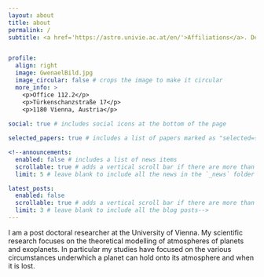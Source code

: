```yaml
---
layout: about
title: about
permalink: /
subtitle: <a href='https://astro.univie.ac.at/en/'>Affiliations</a>. Department of Astrophysics, University of Vienna


profile:
  align: right
  image: GwenaelBild.jpg
  image_circular: false # crops the image to make it circular
  more_info: >
    <p>Office 112.2</p>
    <p>Türkenschanzstraße 17</p>
    <p>1180 Vienna, Austria</p>
    
social: true # includes social icons at the bottom of the page

selected_papers: true # includes a list of papers marked as "selected={true}"

<!--announcements:
  enabled: false # includes a list of news items
  scrollable: true # adds a vertical scroll bar if there are more than 3 news items
  limit: 5 # leave blank to include all the news in the `_news` folder

latest_posts:
  enabled: false
  scrollable: true # adds a vertical scroll bar if there are more than 3 new posts items
  limit: 3 # leave blank to include all the blog posts-->
---
```


I am a post doctoral researcher at the University of Vienna. My scientific research focuses on the theoretical modelling of atmospheres of planets and exoplanets. In particular my studies have focused on the various circumstances underwhich a planet can hold onto its atmosphere and when it is lost.
